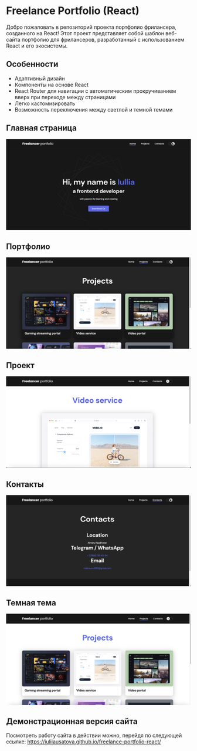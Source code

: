 # Freelance Portfolio (React)

Добро пожаловать в репозиторий проекта портфолио фрилансера, созданного на React! Этот проект представляет собой шаблон веб-сайта портфолио для фрилансеров, разработанный с использованием React и его экосистемы.

## Особенности

- Адаптивный дизайн
- Компоненты на основе React
- React Router для навигации с автоматическим прокручиванием вверх при переходе между страницами
- Легко кастомизировать
- Возможность переключения между светлой и темной темами

## Главная страница

![На главной странице представлены основные сведения о фрилансере, такие как имя, специализация и контактная информация](./src/images/screenshots/main.png)

## Портфолио

![Страница портфолио позволяет демонстрировать выполненные проекты, включая изображения, описания и ссылки на исходный код или рабочие демонстрационные версии](./src/images/screenshots/projects.png)

## Проект

![Каждый проект можно рассмотреть в деталях, щелкнув на него. Это позволяет увидеть подробное описание, используемые технологии и, при наличии, ссылки на исходный код или рабочие демонстрационные версии](./src/images/screenshots/project.png)

## Контакты

![На странице контактов представлена контактная информация фрилансера, которую можно использовать для связи. Здесь указаны адрес электронной почты, номер телефона и ссылки на профили в социальных сетях, чтобы клиенты и коллеги могли легко связаться с фрилансером](./src/images/screenshots/contacts.png)

## Темная тема

![На сайте предусмотрена возможность переключения между дневным и ночным режимами для удобства пользователей. В верхнем правом углу сайта расположен переключатель, с помощью которого можно легко изменить цветовую схему на более комфортную для глаз в темное время суток или в зависимости от предпочтений пользователя](./src/images/screenshots/btnLightDark.png)

## Демонстрационная версия сайта
Посмотреть работу сайта в действии можно, перейдя по следующей ссылке: https://iuliiausatova.github.io/freelance-portfolio-react/